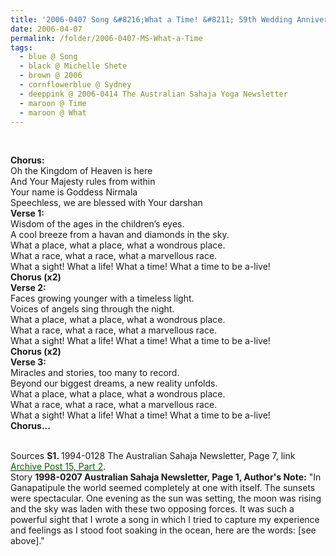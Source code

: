 ```yaml
---
title: '2006-0407 Song &#8216;What a Time! &#8211; 59th Wedding Anniversary&#8217; by Michelle Shete, Sydney from 2006-0414 The Australian Sahaja Yoga Newsletter, Page 2'
date: 2006-04-07
permalink: /folder/2006-0407-MS-What-a-Time
tags:
  - blue @ Song
  - black @ Michelle Shete
  - brown @ 2006
  - cornflowerblue @ Sydney
  - deeppink @ 2006-0414 The Australian Sahaja Yoga Newsletter
  - maroon @ Time
  - maroon @ What
---
```


<br>

<p>
<b>Chorus:</b><br>
Oh the Kingdom of Heaven is here<br>
And Your Majesty rules from within<br>
Your name is Goddess Nirmala<br>
Speechless, we are blessed with Your darshan<br>
<b>Verse 1:</b><br>
Wisdom of the ages in the children’s eyes.<br>
A cool breeze from a havan and diamonds in the sky.<br>
What a place, what a place, what a wondrous place.<br>
What a race, what a race, what a marvellous race.<br>
What a sight! What a life! What a time! What a time to be a-live!<br>
<b>Chorus (x2)</b><br>
<b>Verse 2:</b><br>
Faces growing younger with a timeless light.<br>
Voices of angels sing through the night.<br>
What a place, what a place, what a wondrous place.<br>
What a race, what a race, what a marvellous race.<br>
What a sight! What a life! What a time! What a time to be a-live!<br>
<b>Chorus (x2)</b><br>
<b>Verse 3:</b><br>
Miracles and stories, too many to record.<br>
Beyond our biggest dreams, a new reality unfolds.<br>
What a place, what a place, what a wondrous place.<br>
What a race, what a race, what a marvellous race.<br>
What a sight! What a life! What a time! What a time to be a-live!<br>
<b>Chorus...</b><br>
</p>

<br>

<wave-list>
<list-title color="DarkSeaGreen" width="55">Sources</list-title>
  <list-item color="BlanchedAlmond"  width="280"><b>S1. </b> 1994-0128 The Australian Sahaja Newsletter, Page 7, link </font> <a href="https://seven-teams.github.io/archives/2023/1007"><font color="DarkGreen">Archive Post 15, Part 2</font></a>.</list-item>
</wave-list>

<br>

<wave-list>
<list-title color="DarkSeaGreen" width="40">Story</list-title>
  <list-item color="BlanchedAlmond"  width="280"><b>1998-0207 Australian Sahaja Newsletter, Page 1, Author's Note:</b> "In Ganapatipule the world seemed completely at one with itself. The sunsets were spectacular. One evening as the sun was setting, the moon was rising and the sky was laden with these two opposing forces. It was such a powerful sight that I wrote a song in which I tried to capture my experience and feelings as I stood foot soaking in the ocean, here are the words: [see above]."</list-item>
</wave-list>
